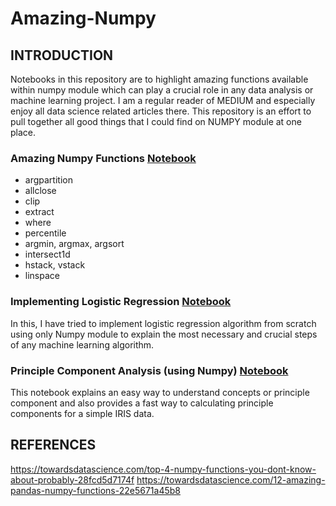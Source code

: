 # Amazing-Numpy

## INTRODUCTION
Notebooks in this repository are to highlight amazing functions available within numpy module which can play a crucial role in any data analysis or machine learning project. 
I am a regular reader of MEDIUM and especially enjoy all data science related articles there. This repository is an effort to pull together all good things
that I could find on NUMPY module at one place. 

### Amazing Numpy Functions [Notebook](https://nbviewer.jupyter.org/github/AD1985/Amazing-Numpy/blob/master/Amazing%20Numpy.ipynb)

* argpartition
* allclose
* clip
* extract
* where
* percentile
* argmin, argmax, argsort
* intersect1d
* hstack, vstack
* linspace

### Implementing Logistic Regression [Notebook](https://nbviewer.jupyter.org/github/AD1985/Amazing-Numpy/blob/master/Implementing_LogistcRegression.ipynb)

In this, I have tried to implement logistic regression algorithm from scratch using only Numpy module to explain the most necessary and crucial steps of any machine learning algorithm.

### Principle Component Analysis (using Numpy) [Notebook](https://nbviewer.jupyter.org/github/AD1985/Amazing-Numpy/blob/master/PCA_with_Numpy.ipynb)

This notebook explains an easy way to understand concepts or principle component and also provides a fast way to calculating principle components for a simple IRIS data.


## REFERENCES

https://towardsdatascience.com/top-4-numpy-functions-you-dont-know-about-probably-28fcd5d7174f
https://towardsdatascience.com/12-amazing-pandas-numpy-functions-22e5671a45b8


